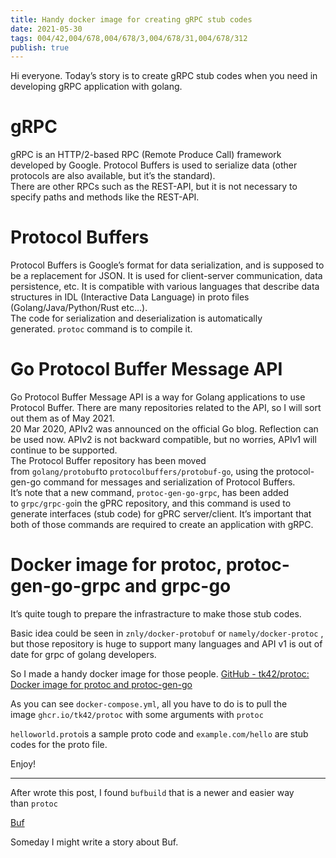 ```yaml
---
title: Handy docker image for creating gRPC stub codes
date: 2021-05-30
tags: 004/42,004/678,004/678/3,004/678/31,004/678/312
publish: true
---
```

Hi everyone. Today’s story is to create gRPC stub codes when you need in developing gRPC application with golang.

# gRPC

gRPC is an HTTP/2-based RPC (Remote Produce Call) framework developed by Google. Protocol Buffers is used to serialize data (other protocols are also available, but it’s the standard).  
There are other RPCs such as the REST-API, but it is not necessary to specify paths and methods like the REST-API.

# Protocol Buffers

Protocol Buffers is Google’s format for data serialization, and is supposed to be a replacement for JSON. It is used for client-server communication, data persistence, etc. It is compatible with various languages that describe data structures in IDL (Interactive Data Language) in proto files (Golang/Java/Python/Rust etc…).  
The code for serialization and deserialization is automatically generated. `protoc` command is to compile it.

# Go Protocol Buffer Message API

Go Protocol Buffer Message API is a way for Golang applications to use Protocol Buffer. There are many repositories related to the API, so I will sort out them as of May 2021.  
20 Mar 2020, APIv2 was announced on the official Go blog. Reflection can be used now. APIv2 is not backward compatible, but no worries, APIv1 will continue to be supported.  
The Protocol Buffer repository has been moved from `golang/protobuf`to `protocolbuffers/protobuf-go`, using the protocol-gen-go command for messages and serialization of Protocol Buffers.  
It’s note that a new command, `protoc-gen-go-grpc`, has been added to `grpc/grpc-go`in the gPRC repository, and this command is used to generate interfaces (stub code) for gPRC server/client. It’s important that both of those commands are required to create an application with gRPC.

# Docker image for protoc, protoc-gen-go-grpc and grpc-go

It’s quite tough to prepare the infrastracture to make those stub codes.

Basic idea could be seen in `znly/docker-protobuf` or `namely/docker-protoc` , but those repository is huge to support many languages and API v1 is out of date for grpc of golang developers.

So I made a handy docker image for those people.
[GitHub - tk42/protoc: Docker image for protoc and protoc-gen-go](https://github.com/tk42/protoc?source=post_page-----ff76114548c8--------------------------------)

As you can see `docker-compose.yml`, all you have to do is to pull the image `ghcr.io/tk42/protoc` with some arguments with `protoc`

`helloworld.proto`is a sample proto code and `example.com/hello` are stub codes for the proto file.

Enjoy!

----

After wrote this post, I found `bufbuild` that is a newer and easier way than `protoc`

[Buf](https://buf.build/?source=post_page-----ff76114548c8--------------------------------)

Someday I might write a story about Buf.
